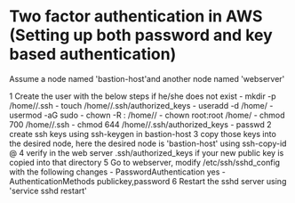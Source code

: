 Two factor authentication in AWS (Setting up both password and key based authentication)
========================================================================================


Assume a node named 'bastion-host'and another node named 'webserver'

1	Create the user with the below steps if he/she does not exist
	-	mkdir -p /home/<new-user>/.ssh
	-	touch /home/<new-user>/.ssh/authorized_keys
	-	useradd -d /home/<new-user> <new-user>
	-	usermod -aG sudo <new-user>
	-	chown -R <new-user>:<new-user> /home/<new-user>/
	-	chown root:root /home/<new-user>
	-	chmod 700 /home/<new-user>/.ssh
	-	chmod 644 /home/<new-user>/.ssh/authorized_keys
	-	passwd <new-user>
2	create ssh keys using ssh-keygen in bastion-host
3	copy those keys into the desired node, here the desired node is 'bastion-host' using ssh-copy-id <user>@<web server ip>
4	verify in the web server .ssh/authorized_keys if your new public key is copied into that directory
5	Go to webserver, modify /etc/ssh/sshd_config with the following changes
	-	PasswordAuthentication yes
	-	AuthenticationMethods publickey,password
6	Restart the sshd server using 'service sshd restart'
